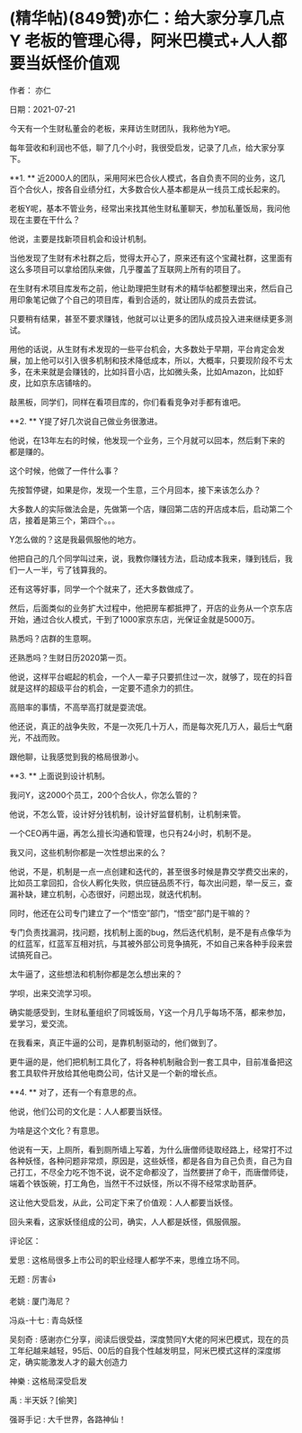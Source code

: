 
# (精华帖)(849赞)亦仁：给大家分享几点 Y 老板的管理心得，阿米巴模式+人人都要当妖怪价值观

作者：  亦仁

日期：2021-07-21

今天有一个生财私董会的老板，来拜访生财团队，我称他为Y吧。

每年营收和利润也不低，聊了几个小时，我很受启发，记录了几点，给大家分享下。

**1. ** 近2000人的团队，采用阿米巴合伙人模式，各自负责不同的业务，这几百个合伙人，按各自业绩分红，大多数合伙人基本都是从一线员工成长起来的。

老板Y呢，基本不管业务，经常出来找其他生财私董聊天，参加私董饭局，我问他现在主要在干什么？

他说，主要是找新项目机会和设计机制。

当他发现了生财有术社群之后，觉得太开心了，原来还有这个宝藏社群，这里面有这么多项目可以拿给团队来做，几乎覆盖了互联网上所有的项目了。

在生财有术项目库发布之前，他让助理把生财有术的精华帖都整理出来，然后自己用印象笔记做了个自己的项目库，看到合适的，就让团队的成员去尝试。

只要稍有结果，甚至不要求赚钱，他就可以让更多的团队成员投入进来继续更多测试。

用他的话说，从生财有术发现的一些平台机会，大多数处于早期，平台肯定会发展，加上他可以引入很多机制和技术降低成本，所以，大概率，只要现阶段不亏太多，在未来就是会赚钱的，比如抖音小店，比如微头条，比如Amazon，比如虾皮，比如京东店铺啥的。

敲黑板，同学们，同样在看项目库的，你们看看竞争对手都有谁吧。

 

 

**2. ** Y提了好几次说自己做业务很激进。

他说，在13年左右的时候，他发现一个业务，三个月就可以回本，然后剩下来的都是赚的。

这个时候，他做了一件什么事？

先按暂停键，如果是你，发现一个生意，三个月回本，接下来该怎么办？

大多数人的实际做法会是，先做第一个店，赚回第二店的开店成本后，启动第二个店，接着是第三个，第四个。。。

Y怎么做的？这是我最佩服他的地方。

他把自己的几个同学叫过来，说，我教你赚钱方法，启动成本我来，赚到钱后，我们一人一半，亏了钱算我的。

还有这等好事，同学一个个就来了，还大多数做成了。

然后，后面类似的业务扩大过程中，他把房车都抵押了，开店的业务从一个京东店开始，通过合伙人模式，干到了1000家京东店，光保证金就是5000万。

熟悉吗？店群的生意啊。

还熟悉吗？生财日历2020第一页。

他说，这样平台崛起的机会，一个人一辈子只要抓住过一次，就够了，现在的抖音就是这样的超级平台的机会，一定要不遗余力的抓住。

高赔率的事情，不高举高打就是耍流氓。

他还说，真正的战争失败，不是一次死几十万人，而是每次死几万人，最后士气磨光，不战而败。

跟他聊，让我感觉到我的格局很渺小。

**3. ** 上面说到设计机制。

我问Y，这2000个员工，200个合伙人，你怎么管的？

他说，不怎么管，设计好分钱机制，设计好监督机制，让机制来管。

一个CEO再牛逼，再怎么擅长沟通和管理，也只有24小时，机制不是。

我又问，这些机制你都是一次性想出来的么？

 

 

他说，不是，机制是一点一点创建和迭代的，甚至很多时候是靠交学费交出来的，比如员工拿回扣，合伙人孵化失败，供应链品质不行，每次出问题，举一反三，查漏补缺，建立机制，心态很好，问题出现，就迭代机制。

同时，他还在公司专门建立了一个“悟空”部门，“悟空”部门是干嘛的？

专门负责找漏洞，找问题，找机制上面的bug，然后迭代机制，是不是有点像华为的红蓝军，红蓝军互相对抗，与其被外部公司竞争搞死，不如自己来各种手段来尝试搞死自己。

太牛逼了，这些想法和机制你都是怎么想出来的？

学呗，出来交流学习呗。

确实能感受到，生财私董组织了同城饭局，Y这一个月几乎每场不落，都来参加，爱学习，爱交流。

在我看来，真正牛逼的公司，是靠机制驱动的，他们做到了。

更牛逼的是，他们把机制工具化了，将各种机制融合到一套工具中，目前准备把这套工具软件开放给其他电商公司，估计又是一个新的增长点。

**4. ** 对了，还有一个有意思的点。

他说，他们公司的文化是：人人都要当妖怪。

为啥是这个文化？有意思。

他说有一天，上厕所，看到厕所墙上写着，为什么唐僧师徒取经路上，经常打不过各种妖怪，各种问题非常烦，原因是，这些妖怪，都是各自为自己负责，自己为自己打工，不尽全力吃不饱不说，说不定命都没了，当然要拼了命干，而唐僧师徒，端着个铁饭碗，打工角色，当然干不过妖怪，所以不得不经常求助菩萨。

这让他大受启发，从此，公司定下来了价值观：人人都要当妖怪。

回头来看，这家妖怪组成的公司，确实，人人都是妖怪，佩服佩服。

评论区：

 

 

爱思 : 这格局很多上市公司的职业经理人都学不来，思维立场不同。

无题 : 厉害👍

老姚 : 厦门海尼？

冯焱-十七 : 青岛妖怪

吴刻奇 : 感谢亦仁分享，阅读后很受益，深度赞同Y大佬的阿米巴模式，现在的员工年纪越来越轻，95后、00后的自我个性越发明显，阿米巴模式这样的深度绑定，确实能激发人才的最大创造力

神樂 : 这格局深受启发

禹 : 半天妖？[偷笑]

强哥手记 : 大千世界，各路神仙！
